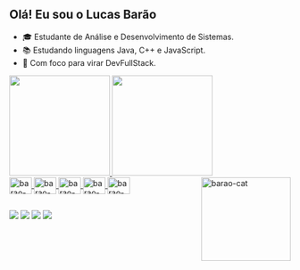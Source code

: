 ## Olá! Eu sou o Lucas Barão

- 🎓 Estudante de Análise e Desenvolvimento de Sistemas.
- 📚 Estudando linguagens Java, C++ e JavaScript.
- 🚀 Com foco para virar DevFullStack.

<div>
  <a href= "https://github.com/baraolucas">
  <img height="180em" src="https://github-readme-stats.vercel.app/api?username=baraolucas&show_icons=true&theme=dark"/>
  <img height="180em" src="https://github-readme-stats.vercel.app/api/top-langs/?username=baraolucas&layout=simple&theme=dark"/>
</div>

<div>
  <img align="center" alt="barao-Js" height="30" width="40" src="https://cdn.jsdelivr.net/gh/devicons/devicon/icons/javascript/javascript-original.svg">
  <img align="center" alt="barao-css" height="30" width="40" src="https://cdn.jsdelivr.net/gh/devicons/devicon/icons/css3/css3-original-wordmark.svg">
  <img align="center" alt="barao-html" height="30" width="40" src="https://cdn.jsdelivr.net/gh/devicons/devicon/icons/html5/html5-original-wordmark.svg">
  <img align="center" alt="barao-Java" height="30" width="40" src="https://cdn.jsdelivr.net/gh/devicons/devicon/icons/java/java-original-wordmark.svg">
  <img align="center" alt="barao-cplusplus" height="30" width="40" src="https://cdn.jsdelivr.net/gh/devicons/devicon/icons/cplusplus/cplusplus-original.svg">
  <img align="right" alt="barao-cat" height="150" width="160" src="https://cdn.discordapp.com/attachments/1087181104353652786/1150792208300134460/cd5e4addaf04cf831ee880386125c278.gif">
</div>

  ##

<div>
  <a href="mailto:lucasbarao2004@gmail.com" target="_blank"><img src="https://img.shields.io/badge/Gmail-D14836?style=for-the-badge&logo=gmail&logoColor=white" target="_blanck"></a>
  <a href="https://www.instagram.com/ls.barao/" target="_blank"><img src="https://img.shields.io/badge/Instagram-E4405F?style=for-the-badge&logo=instagram&logoColor=white" target="_blanck"></a>
  <a href="https://www.linkedin.com/in/lucas-barao-164218229/" target="_blank"><img src="https://img.shields.io/badge/LinkedIn-0077B5?style=for-the-badge&logo=linkedin&logoColor=white" target="_blanck"></a>
  <a href="https://www.youtube.com/channel/UCfMX6Qs1kMjT7ogCIXmE1pQ" target="_blank"><img src="https://img.shields.io/badge/YouTube-FF0000?style=for-the-badge&logo=youtube&logoColor=white" target="_blanck"></a>
</div>
  
